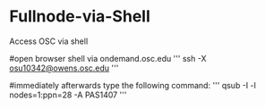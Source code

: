 # Fullnode-via-Shell
Access OSC via shell

#open browser shell via ondemand.osc.edu
'''
ssh -X osu10342@owens.osc.edu
'''

#immediately afterwards type the following command:
'''
qsub -I -l nodes=1:ppn=28 -A PAS1407
'''
